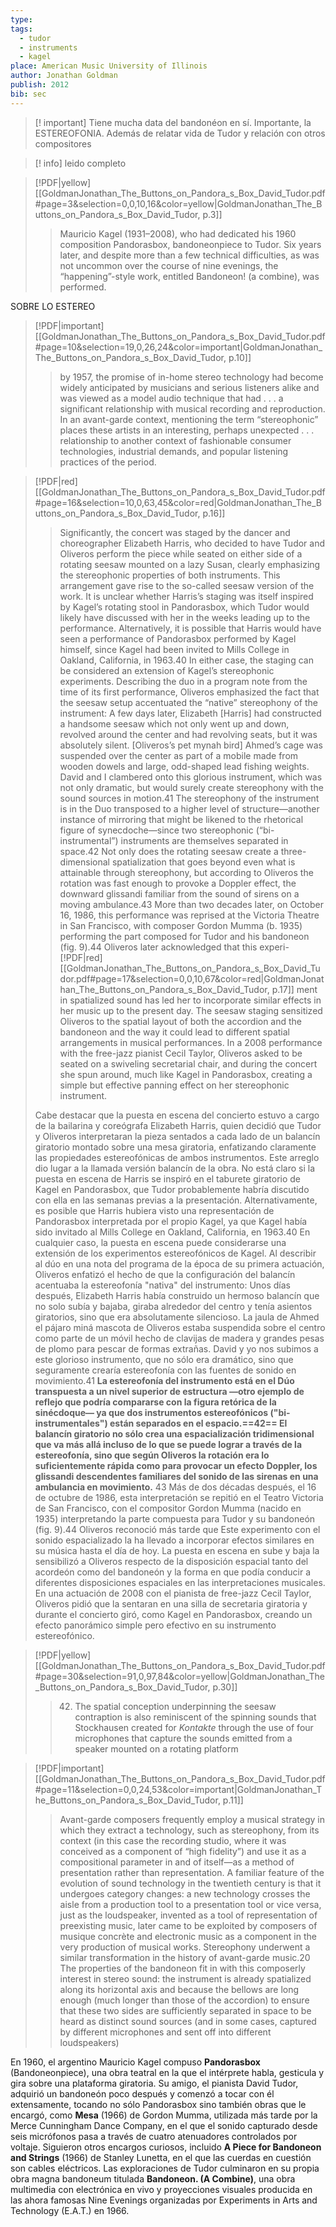 ```yaml
---
type: 
tags:
  - tudor
  - instruments
  - kagel
place: American Music University of Illinois
author: Jonathan Goldman
publish: 2012
bib: sec
---
```

> [! important] Tiene mucha data del bandonéon en sí. Importante, la ESTEREOFONIA. Además de relatar vida de Tudor y relación con otros compositores


> [! info] leido completo


> [!PDF|yellow] [[GoldmanJonathan_The_Buttons_on_Pandora_s_Box_David_Tudor.pdf#page=3&selection=0,0,10,16&color=yellow|GoldmanJonathan_The_Buttons_on_Pandora_s_Box_David_Tudor, p.3]]
> > Mauricio Kagel (1931–2008), who had dedicated his 1960 composition Pandorasbox, bandoneonpiece to Tudor. Six years later, and despite more than a few technical difficulties, as was not uncommon over the course of nine evenings, the “happening”-style work, entitled Bandoneon! (a combine), was performed.
> 
> 

SOBRE LO ESTEREO
> [!PDF|important] [[GoldmanJonathan_The_Buttons_on_Pandora_s_Box_David_Tudor.pdf#page=10&selection=19,0,26,24&color=important|GoldmanJonathan_The_Buttons_on_Pandora_s_Box_David_Tudor, p.10]]
> > by 1957, the promise of in-home stereo technology had become widely anticipated by musicians and serious listeners alike and was viewed as a model audio technique that had . . . a significant relationship with musical recording and reproduction. In an avant-garde context, mentioning the term “stereophonic” places these artists in an interesting, perhaps unexpected . . . relationship to another context of fashionable consumer technologies, industrial demands, and popular listening practices of the period.

> [!PDF|red] [[GoldmanJonathan_The_Buttons_on_Pandora_s_Box_David_Tudor.pdf#page=16&selection=10,0,63,45&color=red|GoldmanJonathan_The_Buttons_on_Pandora_s_Box_David_Tudor, p.16]]
> > Significantly, the concert was staged by the dancer and choreographer Elizabeth Harris, who decided to have Tudor and Oliveros perform the piece while seated on either side of a rotating seesaw mounted on a lazy Susan, clearly emphasizing the stereophonic properties of both instruments. This arrangement gave rise to the so-called seesaw version of the work. It is unclear whether Harris’s staging was itself inspired by Kagel’s rotating stool in Pandorasbox, which Tudor would likely have discussed with her in the weeks leading up to the performance. Alternatively, it is possible that Harris would have seen a performance of Pandorasbox performed by Kagel himself, since Kagel had been invited to Mills College in Oakland, California, in 1963.40 In either case, the staging can be considered an extension of Kagel’s stereophonic experiments. Describing the duo in a program note from the time of its first performance, Oliveros emphasized the fact that the seesaw setup accentuated the “native” stereophony of the instrument: A few days later, Elizabeth [Harris] had constructed a handsome seesaw which not only went up and down, revolved around the center and had revolving seats, but it was absolutely silent. [Oliveros’s pet mynah bird] Ahmed’s cage was suspended over the center as part of a mobile made from wooden dowels and large, odd-shaped lead fishing weights. David and I clambered onto this glorious instrument, which was not only dramatic, but would surely create stereophony with the sound sources in motion.41 The stereophony of the instrument is in the Duo transposed to a higher level of structure—another instance of mirroring that might be likened to the rhetorical figure of synecdoche—since two stereophonic (“bi-instrumental”) instruments are themselves separated in space.42 Not only does the rotating seesaw create a three-dimensional spatialization that goes beyond even what is attainable through stereophony, but according to Oliveros the rotation was fast enough to provoke a Doppler effect, the downward glissandi familiar from the sound of sirens on a moving ambulance.43 More than two decades later, on October 16, 1986, this performance was reprised at the Victoria Theatre in San Francisco, with composer Gordon Mumma (b. 1935) performing the part composed for Tudor and his bandoneon (fig. 9).44 Oliveros later acknowledged that this experi-
> > [!PDF|red] [[GoldmanJonathan_The_Buttons_on_Pandora_s_Box_David_Tudor.pdf#page=17&selection=0,0,10,67&color=red|GoldmanJonathan_The_Buttons_on_Pandora_s_Box_David_Tudor, p.17]]
> > ment in spatialized sound has led her to incorporate similar effects in her music up to the present day. The seesaw staging sensitized Oliveros to the spatial layout of both the accordion and the bandoneon and the way it could lead to different spatial arrangements in musical performances. In a 2008 performance with the free-jazz pianist Cecil Taylor, Oliveros asked to be seated on a swiveling secretarial chair, and during the concert she spun around, much like Kagel in Pandorasbox, creating a simple but effective panning effect on her stereophonic instrument.
> 
> Cabe destacar que la puesta en escena del concierto estuvo a cargo de la bailarina y coreógrafa Elizabeth Harris, quien decidió que Tudor y Oliveros interpretaran la pieza sentados a cada lado de un balancín giratorio montado sobre una mesa giratoria, enfatizando claramente las propiedades estereofónicas de ambos instrumentos. Este arreglo dio lugar a la llamada versión balancín de la obra. No está claro si la puesta en escena de Harris se inspiró en el taburete giratorio de Kagel en Pandorasbox, que Tudor probablemente habría discutido con ella en las semanas previas a la presentación. Alternativamente, es posible que Harris hubiera visto una representación de Pandorasbox interpretada por el propio Kagel, ya que Kagel había sido invitado al Mills College en Oakland, California, en 1963.40 En cualquier caso, la puesta en escena puede considerarse una extensión de los experimentos estereofónicos de Kagel. Al describir al dúo en una nota del programa de la época de su primera actuación, Oliveros enfatizó el hecho de que la configuración del balancín acentuaba la estereofonía "nativa" del instrumento: Unos días después, Elizabeth Harris había construido un hermoso balancín que no solo subía y bajaba, giraba alrededor del centro y tenía asientos giratorios, sino que era absolutamente silencioso. La jaula de Ahmed el pájaro miná mascota de Oliveros estaba suspendida sobre el centro como parte de un móvil hecho de clavijas de madera y grandes pesas de plomo para pescar de formas extrañas. David y yo nos subimos a este glorioso instrumento, que no sólo era dramático, sino que seguramente crearía estereofonía con las fuentes de sonido en movimiento.41 **La estereofonía del instrumento está en el Dúo transpuesta a un nivel superior de estructura —otro ejemplo de reflejo que podría compararse con la figura retórica de la sinécdoque— ya que dos instrumentos estereofónicos ("bi-instrumentales") están separados en el espacio.==42== El balancín giratorio no sólo crea una espacialización tridimensional que va más allá incluso de lo que se puede lograr a través de la estereofonía, sino que según Oliveros la rotación era lo suficientemente rápida como para provocar un efecto Doppler, los glissandi descendentes familiares del sonido de las sirenas en una ambulancia en movimiento.** 43 Más de dos décadas después, el 16 de octubre de 1986, esta interpretación se repitió en el Teatro Victoria de San Francisco, con el compositor Gordon Mumma (nacido en 1935) interpretando la parte compuesta para Tudor y su bandoneón (fig. 9).44 Oliveros reconoció más tarde que Este experimento con el sonido espacializado la ha llevado a incorporar efectos similares en su música hasta el día de hoy. La puesta en escena en sube y baja la sensibilizó a Oliveros respecto de la disposición espacial tanto del acordeón como del bandoneón y la forma en que podía conducir a diferentes disposiciones espaciales en las interpretaciones musicales. En una actuación de 2008 con el pianista de free-jazz Cecil Taylor, Oliveros pidió que la sentaran en una silla de secretaria giratoria y durante el concierto giró, como Kagel en Pandorasbox, creando un efecto panorámico simple pero efectivo en su instrumento estereofónico.


> [!PDF|yellow] [[GoldmanJonathan_The_Buttons_on_Pandora_s_Box_David_Tudor.pdf#page=30&selection=91,0,97,84&color=yellow|GoldmanJonathan_The_Buttons_on_Pandora_s_Box_David_Tudor, p.30]]
> > 42. The spatial conception underpinning the seesaw contraption is also reminiscent of the spinning sounds that Stockhausen created for *Kontakte* through the use of four microphones that capture the sounds emitted from a speaker mounted on a rotating platform




> [!PDF|important] [[GoldmanJonathan_The_Buttons_on_Pandora_s_Box_David_Tudor.pdf#page=11&selection=0,0,24,53&color=important|GoldmanJonathan_The_Buttons_on_Pandora_s_Box_David_Tudor, p.11]]
> > Avant-garde composers frequently employ a musical strategy in which they extract a technology, such as stereophony, from its context (in this case the recording studio, where it was conceived as a component of “high fidelity”) and use it as a compositional parameter in and of itself—as a method of presentation rather than representation. A familiar feature of the evolution of sound technology in the twentieth century is that it undergoes category changes: a new technology crosses the aisle from a production tool to a presentation tool or vice versa, just as the loudspeaker, invented as a tool of representation of preexisting music, later came to be exploited by composers of musique concrète and electronic music as a component in the very production of musical works. Stereophony underwent a similar transformation in the history of avant-garde music.20 The properties of the bandoneon fit in with this composerly interest in stereo sound: the instrument is already spatialized along its horizontal axis and because the bellows are long enough (much longer than those of the accordion) to ensure that these two sides are sufficiently separated in space to be heard as distinct sound sources (and in some cases, captured by different microphones and sent off into different loudspeakers)
> 
> 


En 1960, el argentino Mauricio Kagel compuso **Pandorasbox** (Bandoneonpiece), una obra teatral en la que el intérprete habla, gesticula y gira sobre una plataforma giratoria. Su amigo, el pianista David Tudor, adquirió un bandoneón poco después y comenzó a tocar con él extensamente, tocando no sólo Pandorasbox sino también obras que le encargó, como **Mesa** (1966) de Gordon Mumma, utilizada más tarde por la Merce Cunningham Dance Company, en el que el sonido capturado desde seis micrófonos pasa a través de cuatro atenuadores controlados por voltaje. Siguieron otros encargos curiosos, incluido **A Piece for Bandoneon and Strings** (1966) de Stanley Lunetta, en el que las cuerdas en cuestión son cables eléctricos. Las exploraciones de Tudor culminaron en su propia obra magna bandoneum titulada **Bandoneon. (A Combine)**, una obra multimedia con electrónica en vivo y proyecciones visuales producida en las ahora famosas Nine Evenings organizadas por Experiments in Arts and Technology (E.A.T.) en 1966.


